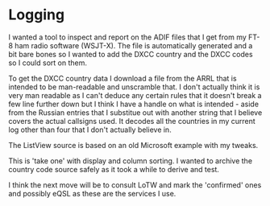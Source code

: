 # Logging
I wanted a tool to inspect and report on the ADIF files that I get from my FT-8 ham radio
software (WSJT-X). The file is automatically generated and a bit bare bones so I wanted to
add the DXCC country and the DXCC codes so I could sort on them.

To get the DXCC country data I download a file from the ARRL that is intended to be
man-readable and unscramble that. I don't actually think it is very man readable as I
can't deduce any certain rules that it doesn't break a few line further down but I think
I have a handle on what is intended - aside from the Russian entries that I substitue out
with another string that I believe covers the actual callsigns used. It decodes all the
countries in my current log other than four that I don't actually believe in.

The ListView source is based on an old Microsoft example with my tweaks.

This is 'take one' with display and column sorting. I wanted to archive the country code
source safely as it took a while to derive and test.

I think the next move will be to consult LoTW and mark the 'confirmed' ones and possibly
eQSL as these are the services I use.